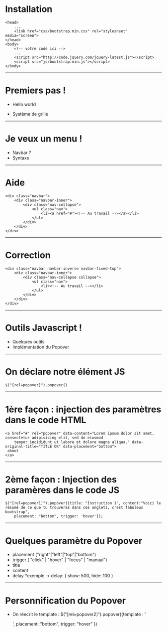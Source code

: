 # Installation

	<head>
		...
		<link href="css/bootstrap.min.css" rel="stylesheet" media="screen">
	</head>
	<body>
		<!-- votre code ici -->
		...
		<script src="http://code.jquery.com/jquery-latest.js"></script>
    	<script src="js/bootstrap.min.js"></script>
	</body>

---

# Premiers pas !

*	<p>Hello world</p>
*	Système de grille

---

# Je veux un menu !

*	Navbar ?
*	Syntaxe

---

# Aide

	<div class="navbar">
		<div class="navbar-inner">
			<div class="nav-collapse">
				<ul class="nav">
					<li><a href="#"><!-- Au travail --></a></li>
				</ul>
			</div>
		</div>
	</div>

---

# Correction

	<div class="navbar navbar-inverse navbar-fixed-top">
		<div class="navbar-inner">
			<div class="nav-collapse collapse">
				<ul class="nav">
					<li><!-- Au travail --></li>
				</ul>
			</div>
		</div>
	</div>

---

# Outils Javascript !

* Quelques outils
* Implémentation du Popover

---

# On déclare notre élément JS

	$("[rel=popover]").popover()

---

# 1ère façon : injection des paramètres dans le code HTML

	<a href="#" rel="popover" data-content="Lorem ipsum dolor sit amet, consectetur adipisicing elit, sed do eiusmod
		tempor incididunt ut labore et dolore magna aliqua." data-original-title="TITLE OK" data-placement="bottom">
	 about
	</a>

---

# 2ème façon : Injection des paramères dans le code JS

	$("[rel=popover1]").popover({title: "Instruction 1", content:"Voici le résumé de ce que tu trouveras dans ces onglets, c'est fabuleux bootstrap",
    	placement: "bottom", trigger: 'hover'});

---

# Quelques paramètre du Popover

* placement ("right"|"left"|"top"|"bottom")
* trigger ( "click" | "hover" | "focus" | "manual")
* title
* content
* delay
*exemple -> delay: { show: 500, hide: 100 }

---

# Personnification du Popover

* On réecrit le template :
	$("[rel=popover2]").popover({template : '<div class="popover"><div class="arrow"></div>
		<div class="popover-inner"><div class="popover-content"><p></p></div></div></div>', placement: "bottom", trigger: "hover" })

